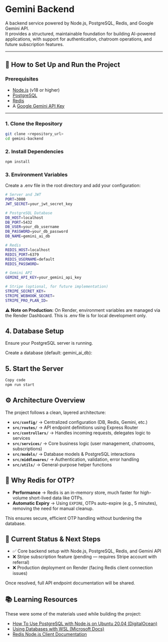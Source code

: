 # Gemini Backend

A backend service powered by Node.js, PostgreSQL, Redis, and Google Gemini API.  
It provides a structured, maintainable foundation for building AI-powered applications, with support for authentication, chatroom operations, and future subscription features.

---

## 🚀 How to Set Up and Run the Project

### **Prerequisites**

- [Node.js](https://nodejs.org/) (v18 or higher)
- [PostgreSQL](https://www.postgresql.org/)
- [Redis](https://redis.io/)
- A [Google Gemini API Key](https://ai.google.dev/)

---

### **1. Clone the Repository**

```bash
git clone <repository_url>
cd gemini-backend
```

### **2. Install Dependencies**

```bash
npm install
```

### **3. Environment Variables**

Create a .env file in the root directory and add your configuration:

```bash
# Server and JWT
PORT=3000
JWT_SECRET=your_jwt_secret_key

# PostgreSQL Database
DB_HOST=localhost
DB_PORT=5432
DB_USER=your_db_username
DB_PASSWORD=your_db_password
DB_NAME=gemini_ai_db

# Redis
REDIS_HOST=localhost
REDIS_PORT=6379
REDIS_USERNAME=default
REDIS_PASSWORD=

# Gemini API
GEMINI_API_KEY=your_gemini_api_key

# Stripe (optional, for future implementation)
STRIPE_SECRET_KEY=
STRIPE_WEBHOOK_SECRET=
STRIPE_PRO_PLAN_ID=
```

⚠️ **Note on Production:**
On Render, environment variables are managed via the Render Dashboard.
This is .env file is for local development only.

## **4. Database Setup**

Ensure your PostgreSQL server is running.

Create a database (default: gemini_ai_db):

## **5. Start the Server**

```bash
Copy code
npm run start
```

## ⚙️ Architecture Overview

The project follows a clean, layered architecture:

- **`src/config/`** → Centralized configuration (DB, Redis, Gemini, etc.)
- **`src/routes/`** → API endpoint definitions using Express Router
- **`src/controllers/`** → Handles incoming requests, delegates logic to services
- **`src/services/`** → Core business logic (user management, chatrooms, subscriptions)
- **`src/models/`** → Database models & PostgreSQL interactions
- **`src/middlewares/`** → Authentication, validation, error handling
- **`src/utils/`** → General-purpose helper functions

## 🔑 Why Redis for OTP?

- **Performance** → Redis is an in-memory store, much faster for high-volume short-lived data like OTPs.
- **Automatic Expiry** → Using `EXPIRE`, OTPs auto-expire (e.g., 5 minutes), removing the need for manual cleanup.

This ensures secure, efficient OTP handling without burdening the database.

## 📝 Current Status & Next Steps

- ✅ Core backend setup with Node.js, PostgreSQL, Redis, and Gemini API
- ❌ Stripe subscription feature (pending — requires Stripe account with referral)
- ❌ Production deployment on Render (facing Redis client connection issues)

Once resolved, full API endpoint documentation will be shared.

## 📚 Learning Resources

These were some of the materials used while building the project:

- [How To Use PostgreSQL with Node.js on Ubuntu 20.04 (DigitalOcean)](https://www.digitalocean.com/community/tutorials/how-to-use-postgresql-with-node-js-on-ubuntu-20-04)
- [Using Databases with WSL (Microsoft Docs)](https://learn.microsoft.com/en-us/windows/wsl/tutorials/wsl-database)
- [Redis Node.js Client Documentation](https://redis.io/docs/latest/develop/clients/nodejs/)
